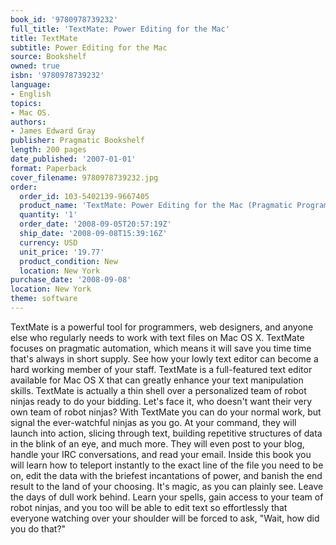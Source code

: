 ```yaml
---
book_id: '9780978739232'
full_title: 'TextMate: Power Editing for the Mac'
title: TextMate
subtitle: Power Editing for the Mac
source: Bookshelf
owned: true
isbn: '9780978739232'
language:
- English
topics:
- Mac OS.
authors:
- James Edward Gray
publisher: Pragmatic Bookshelf
length: 200 pages
date_published: '2007-01-01'
format: Paperback
cover_filename: 9780978739232.jpg
order:
  order_id: 103-5402139-9667405
  product_name: 'TextMate: Power Editing for the Mac (Pragmatic Programmers) [Illustrated]'
  quantity: '1'
  order_date: '2008-09-05T20:57:19Z'
  ship_date: '2008-09-08T15:39:16Z'
  currency: USD
  unit_price: '19.77'
  product_condition: New
  location: New York
purchase_date: '2008-09-08'
location: New York
theme: software
---
```

TextMate is a powerful tool for programmers, web designers, and anyone else who regularly needs to work with text files on Mac OS X. TextMate focuses on pragmatic automation, which means it will save you time time that's always in short supply. See how your lowly text editor can become a hard working member of your staff. TextMate is a full-featured text editor available for Mac OS X that can greatly enhance your text manipulation skills. TextMate is actually a thin shell over a personalized team of robot ninjas ready to do your bidding. Let's face it, who doesn't want their very own team of robot ninjas? With TextMate you can do your normal work, but signal the ever-watchful ninjas as you go. At your command, they will launch into action, slicing through text, building repetitive structures of data in the blink of an eye, and much more. They will even post to your blog, handle your IRC conversations, and read your email. Inside this book you will learn how to teleport instantly to the exact line of the file you need to be on, edit the data with the briefest incantations of power, and banish the end result to the land of your choosing. It's magic, as you can plainly see. Leave the days of dull work behind. Learn your spells, gain access to your team of robot ninjas, and you too will be able to edit text so effortlessly that everyone watching over your shoulder will be forced to ask, "Wait, how did you do that?"
